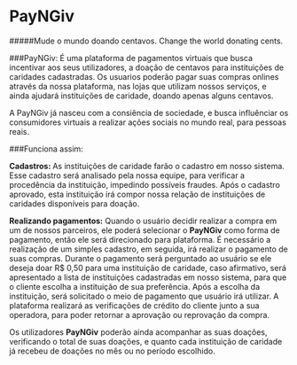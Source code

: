 PayNGiv
===========
#####Mude o mundo doando centavos. Change the world donating cents.

###PayNGiv:
É uma plataforma de pagamentos virtuais que busca incentivar aos seus
utilizadores, a doação de centavos para instituições de caridades cadastradas.
Os usuarios poderão pagar suas compras onlines através da nossa plataforma, nas
lojas que utilizam nossos serviços, e ainda ajudará  instituições de caridade, doando
 apenas alguns centavos.

A PayNGiv já nasceu com a consiência de sociedade, e busca influênciar os
consumidores virtuais a realizar ações sociais no mundo real, para pessoas reais.

###Funciona assim:

<b>Cadastros: </b> As instituições de caridade farão o cadastro em nosso sistema. Esse cadastro será
analisado pela nossa equipe, para verificar a procedência da instituição,
impedindo possíveis fraudes. Após o cadastro aprovado, esta instituição irá
compor nossa relação de instituições de caridades disponíveis para doação.

<b>Realizando pagamentos:</b> Quando o usuário decidir realizar a compra em um de nossos parceiros, ele
poderá selecionar o <b>PayNGiv</b> como forma de pagamento, então ele será direcionado para
plataforma. É necessário a realização de um simples cadastro, em seguida, irá
realizar o pagamento de suas compras. Durante o pagamento será perguntado ao
usuário se ele deseja doar R$ 0,50 para uma instituição de caridade,
caso afirmativo, será apresentado a lista de instituições cadastradas em nosso
sistema, para que o cliente escolha a instituição de sua preferência.
Após a escolha da instituição, será solicitado o meio de pagamento que usuário irá
utilizar. A plataforma realizará as verificações de crédito do cliente junto a sua
operadora, para poder retornar a aprovação ou reprovação da compra.

Os utilizadores <b>PayNGiv</b> poderão ainda acompanhar as suas doações, verificando o
total de suas doações, e quanto cada instituição de caridade já recebeu de doações
no mês ou no período escolhido.